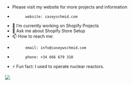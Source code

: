 - Please visit my website for more projects and information
-           website: caseyschmid.com
- 🔭 I’m currently working on Shopify Projects
- 💬 Ask me about Shopify Store Setup
- 📫 How to reach me: 
-           email: info@caseywschmid.com
-           phone: +34 666 679 310
- ⚡ Fun fact: I used to operate nuclear reactors.

<img src="https://www.codewars.com/users/caseywschmid/badges/large">
